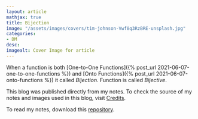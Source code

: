 ```yaml
---
layout: article
mathjax: true
title: Bijection
image: "/assets/images/covers/tim-johnson-Vwf8q3RzBRE-unsplash.jpg"
categories:
- DM
desc:   
imagealt: Cover Image for article
---
```


When a function is both [One-to-One Functions]({% post_url 2021-06-07-one-to-one-functions %}) and [Onto Functions]({% post_url 2021-06-07-onto-functions %}) it called *Bijection*. Function is called *Bijective*.

This blog was published directly from my notes.
To check the source of my notes and images used in this blog, visit <a href="/credits.html" target="_blank">Credits</a>.

To read my notes, download this <a href="https://github.com/bovem/CS" target="blank">repository</a>.